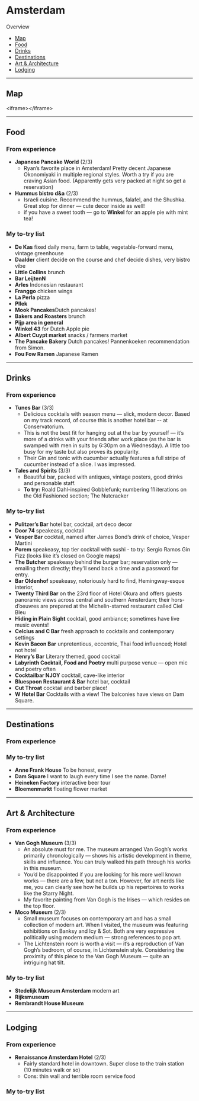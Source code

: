 # Amsterdam

Overview

- [Map](#map)
- [Food](#food)
- [Drinks](#drinks)
- [Destinations](#destinations)
- [Art & Architecture](#art--architecture)
- [Lodging](#lodging)

---- 

## Map

\<iframe\>\</iframe\>

---- 

## Food

### From experience

- **Japanese Pancake World** (2/3) 
	- Ryan’s favorite place in Amsterdam! Pretty decent Japanese Okonomiyaki in multiple regional styles. Worth a try if you are craving Asian food. (Apparently gets very packed at night so get a reservation)
- **Hummus bistro d&a** (2/3)
	- Israeli cuisine. Recommend the hummus, falafel, and the Shushka. Great stop for dinner — cute decor inside as well! 
	- if you have a sweet tooth — go to **Winkel** for an apple pie with mint tea! 

### My to-try list

- **De Kas** fixed daily menu, farm to table, vegetable-forward menu, vintage greenhouse
- **Daalder** client decide on the course and chef decide dishes, very bistro vibe
- **Little Collins** brunch
- **Bar LeijtenN**
- **Arles** Indonesian restaurant
- **Franggo** chicken wings
- **La Perla** pizza
- **Pllek**
- **Mook Pancakes**Dutch pancakes! 
- **Bakers and Roasters** brunch
- **Pijp area in general**
- **Winkel 43** for Dutch Apple pie
- **Albert Cuypt market** snacks / farmers market
- **The Pancake Bakery** Dutch pancakes! Pannenkoeken recommendation from Simon. 
- **Fou Fow Ramen** Japanese Ramen

---- 

## Drinks

### From experience

- **Tunes Bar** (3/3)
	- Delicious cocktails with season menu — slick, modern decor. Based on my track record, of course this is another hotel bar -- at Conservatorium.
	- This is not the best fit for hanging out at the bar by yourself — it’s more of a drinks with your friends after work place (as the bar is swamped with men in suits by 6:30pm on a Wednesday). A little too busy for my taste but also proves its popularity. 
	- Their Gin and tonic with cucumber actually features a full stripe of cucumber instead of a slice. I was impressed. 
- **Tales and Spirits** (3/3)
	- Beautiful bar, packed with antiques, vintage posters, good drinks and personable staff. 
	- **To try:** Roald Dahl-inspired Gobblefunk; numbering 11 iterations on the Old Fashioned section; The Nutcracker

### My to-try list

- **Pulitzer’s Bar** hotel bar, cocktail, art deco decor
- **Door 74** speakeasy, cocktail
- **Vesper Bar** cocktail, named after James Bond’s drink of choice, Vesper Martini
- **Porem** speakeasy, top tier cocktail with sushi - to try: Sergio Ramos Gin Fizz (looks like it’s closed on Google maps)
- **The Butcher** speakeasy behind the burger bar; reservation only — emailing them directly; they'll send back a time and a password for entry.
- **Bar Oldenhof** speakeasy, notoriously hard to find, Hemingway-esque interior, 
- **Twenty Third Bar** on the 23rd floor of Hotel Okura and offers guests panoramic views across central and southern Amsterdam; their hors-d’oeuvres are prepared at the Michelin-starred restaurant called Ciel Bleu
- **Hiding in Plain Sight** cocktail, good ambiance; sometimes have live music events! 
- **Celcius and C Bar** fresh approach to cocktails and contemporary settings
- **Kevin Bacon Bar** unpretentious, eccentric, Thai food influenced; Hotel not hotel 
- **Henry’s Bar** Literary themed, good cocktail
- **Labyrinth Cocktail, Food and Poetry** multi purpose venue — open mic and poetry often
- **Cocktailbar NJOY** cocktail, cave-like interior
- **Bluespoon Restaurant & Bar** hotel bar, cocktail
- **Cut Throat** cocktail and barber place! 
- **W Hotel Bar** Cocktails with a view! The balconies have views on Dam Square.

---- 

## Destinations

### From experience

### My to-try list

- **Anne Frank House** To be honest, every 
- **Dam Square** I want to laugh every time I see the name. Dame! 
- **Heineken Factory** interactive beer tour
- **Bloemenmarkt** floating flower market

---- 

## Art & Architecture

### From experience

- **Van Gogh Museum** (3/3)
	- An absolute must for me. The museum arranged Van Gogh’s works primarily chronologically — shows his artistic development in theme, skills and influence. You can truly walked his path through his works in this museum. 
	- You’d be disappointed if you are looking for his more well known works — there are a few, but not a ton. However, for art nerds like me, you can clearly see how he builds up his repertoires to works like the Starry Night. 
	- My favorite painting from Van Gogh is the Irises — which resides on the top floor. 
- **Moco Museum** (2/3)
	- Small museum focuses on contemporary art and has a small collection of modern art. When I visited, the museum was featuring exhibitions on Banksy and Icy & Sot. Both are very expressive politically using modern medium — strong references to pop art.
	- The Lichtenstein room is worth a visit — it’s a reproduction of Van Gogh’s bedroom, of course, in Lichtenstein style. Considering the proximity of this piece to the Van Gogh Museum — quite an intriguing hat tilt. 

### My to-try list

- **Stedelijk Museum Amsterdam** modern art
- **Rijksmuseum** 
- **Rembrandt House Museum**
---- 

## Lodging

### From experience

- **Renaissance Amsterdam Hotel** (2/3)
	- Fairly standard hotel in downtown. Super close to the train station (10 minutes walk or so)
	- Cons: thin wall and terrible room service food

### My to-try list

